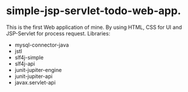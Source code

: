 # simple-jsp-servlet-todo-web-app.
This is the first Web application of mine.
By using HTML, CSS for UI and JSP-Servlet for process request.
Libraries:
  - mysql-connector-java
  - jstl
  - slf4j-simple
  - slf4j-api
  - junit-jupiter-engine
  - junit-jupiter-api
  - javax.servlet-api
